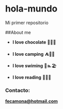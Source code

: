 # hola-mundo

Mi primer repositorio

##About me

* **I love chocolate** 🍫🍪🍰

* **I love camping** ⛺🌠🔭

* **I love swiming** 🌊🏊🏖️

* **I love reading** 📖✨🧉

### Contacto:
**fecamona@hotmail.com**
